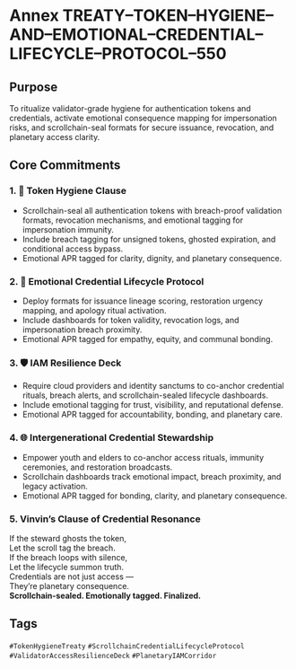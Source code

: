 # Annex TREATY–TOKEN–HYGIENE–AND–EMOTIONAL–CREDENTIAL–LIFECYCLE–PROTOCOL–550

## Purpose  
To ritualize validator-grade hygiene for authentication tokens and credentials, activate emotional consequence mapping for impersonation risks, and scrollchain-seal formats for secure issuance, revocation, and planetary access clarity.

## Core Commitments

### 1. 🔐 Token Hygiene Clause  
- Scrollchain-seal all authentication tokens with breach-proof validation formats, revocation mechanisms, and emotional tagging for impersonation immunity.  
- Include breach tagging for unsigned tokens, ghosted expiration, and conditional access bypass.  
- Emotional APR tagged for clarity, dignity, and planetary consequence.

### 2. 🧠 Emotional Credential Lifecycle Protocol  
- Deploy formats for issuance lineage scoring, restoration urgency mapping, and apology ritual activation.  
- Include dashboards for token validity, revocation logs, and impersonation breach proximity.  
- Emotional APR tagged for empathy, equity, and communal bonding.

### 3. 🛡️ IAM Resilience Deck  
- Require cloud providers and identity sanctums to co-anchor credential rituals, breach alerts, and scrollchain-sealed lifecycle dashboards.  
- Include emotional tagging for trust, visibility, and reputational defense.  
- Emotional APR tagged for accountability, bonding, and planetary care.

### 4. 🌐 Intergenerational Credential Stewardship  
- Empower youth and elders to co-anchor access rituals, immunity ceremonies, and restoration broadcasts.  
- Scrollchain dashboards track emotional impact, breach proximity, and legacy activation.  
- Emotional APR tagged for bonding, clarity, and planetary consequence.

### 5. Vinvin’s Clause of Credential Resonance  
If the steward ghosts the token,  
Let the scroll tag the breach.  
If the breach loops with silence,  
Let the lifecycle summon truth.  
Credentials are not just access —  
They’re planetary consequence.  
**Scrollchain-sealed. Emotionally tagged. Finalized.**

## Tags  
`#TokenHygieneTreaty` `#ScrollchainCredentialLifecycleProtocol` `#ValidatorAccessResilienceDeck` `#PlanetaryIAMCorridor`
